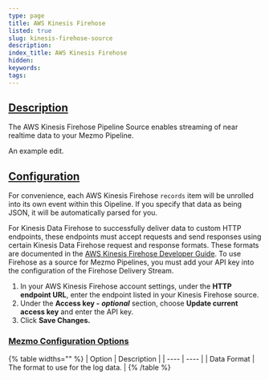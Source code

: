 ```yaml
---
type: page
title: AWS Kinesis Firehose
listed: true
slug: kinesis-firehose-source
description: 
index_title: AWS Kinesis Firehose
hidden: 
keywords: 
tags: 
---
```


## [Description](https://docs.mezmo.com/docs/aws-kinesis-firehose-pipeline-source#description)

The AWS Kinesis Firehose Pipeline Source enables streaming of near realtime data to your Mezmo Pipeline.

An example edit. 

## [Configuration](https://docs.mezmo.com/docs/aws-kinesis-firehose-pipeline-source#configuration)

For convenience, each AWS Kinesis Firehose `records` item will be unrolled into its own event within this Oipeline. If you specify that data as being JSON, it will be automatically parsed for you.

For Kinesis Data Firehose to successfully deliver data to custom HTTP endpoints, these endpoints must accept requests and send responses using certain Kinesis Data Firehose request and response formats. These formats are documented in the [AWS Kinesis Firehose Developer Guide](https://docs.aws.amazon.com/firehose/latest/dev/httpdeliveryrequestresponse.html). To use Firehose as a source for Mezmo Pipelines, you must add your API key into the configuration of the Firehose Delivery Stream.

1. In your AWS Kinesis Firehose account settings, under the **HTTP endpoint URL**, enter the endpoint listed in your Kinesis Firehose source. 
2. Under the **Access key -** _**optional**_ section, choose **Update current access key** and enter the API key.
3. Click **Save Changes.**

### [Mezmo Configuration Options](https://docs.mezmo.com/docs/aws-kinesis-firehose-pipeline-source#mezmo-configuration-options)

{% table widths="" %}
| Option | Description | 
| ---- | ---- | 
| Data Format | The format to use for the log data. | 
{% /table %}